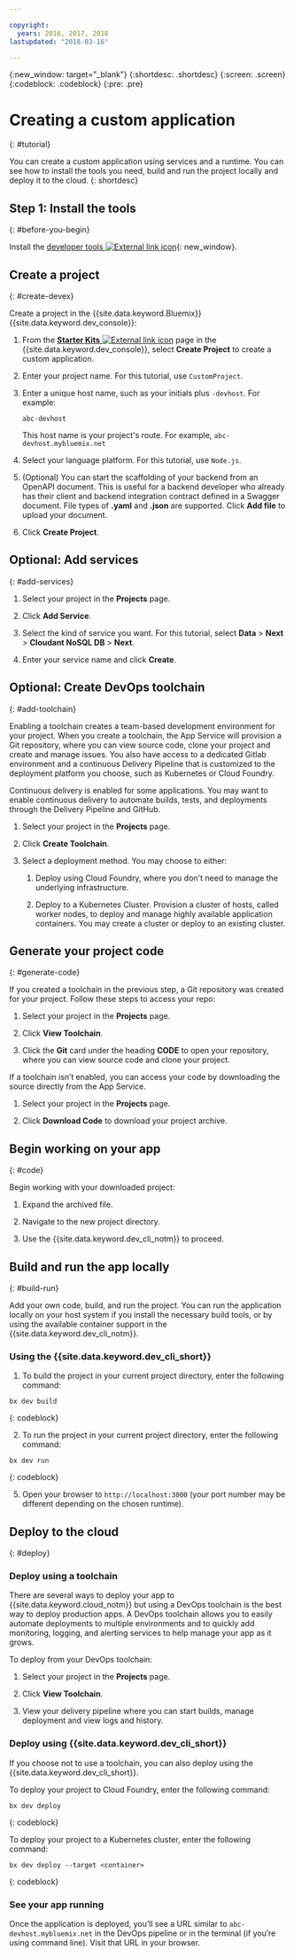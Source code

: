```yaml
---

copyright:
  years: 2016, 2017, 2018
lastupdated: "2018-03-16"

---
```


{:new_window: target="_blank"}
{:shortdesc: .shortdesc}
{:screen: .screen}
{:codeblock: .codeblock}
{:pre: .pre}

# Creating a custom application
{: #tutorial}

You can create a custom application using services and a runtime. You can see how to install the tools you need, build and run the project locally and deploy it to the cloud.
{: shortdesc}

## Step 1: Install the tools
{: #before-you-begin}

Install the [developer tools ![External link icon](../../icons/launch-glyph.svg "External link icon")](https://github.com/IBM-Bluemix/ibm-cloud-developer-tools){: new_window}.

## Create a project
{: #create-devex}

Create a project in the {{site.data.keyword.Bluemix}} {{site.data.keyword.dev_console}}:

1. From the [**Starter Kits** ![External link icon](../../icons/launch-glyph.svg "External link icon")](https://console.ng.bluemix.net/developer/appservice/starter-kits/) page in the {{site.data.keyword.dev_console}}, select **Create Project** to create a custom application.

2. Enter your project name. For this tutorial, use `CustomProject`.   

3. Enter a unique host name, such as your initials plus `-devhost`. For example:

	```
	abc-devhost
	```

	This host name is your project's route. For example, `abc-devhost.mybluemix.net`

4. Select your language platform. For this tutorial, use `Node.js`.

5. (Optional) You can start the scaffolding of your backend from an OpenAPI document. This is useful for a backend developer who already has their client and backend integration contract defined in a Swagger document. File types of **.yaml** and **.json** are supported. Click **Add file** to upload your document.

6. Click **Create Project**.

## Optional: Add services
{: #add-services}

1. Select your project in the **Projects** page.

2. Click **Add Service**.

3. Select the kind of service you want. For this tutorial, select **Data** > **Next** > **Cloudant NoSQL DB** > **Next**.

4. Enter your service name and click **Create**.

## Optional: Create DevOps toolchain
{: #add-toolchain}

Enabling a toolchain creates a team-based development environment for your project. When you create a toolchain, the App Service will provision a Git repository, where you can view source code, clone your project and create and manage issues. You also have access to a dedicated Gitlab environment and a continuous Delivery Pipeline that is customized to the deployment platform you choose, such as Kubernetes or Cloud Foundry.

Continuous delivery is enabled for some applications. You may want to enable continuous delivery to automate builds, tests, and deployments through the Delivery Pipeline and GitHub.

1. Select your project in the **Projects** page.

2. Click **Create Toolchain**.

3. Select a deployment method. You may choose to either:

	1. Deploy using Cloud Foundry, where you don't need to manage the underlying infrastructure.

	2. Deploy to a Kubernetes Cluster. Provision a cluster of hosts, called worker nodes, to deploy and manage highly available application containers. You may create a cluster or deploy to an existing cluster.

## Generate your project code
{: #generate-code}

If you created a toolchain in the previous step, a Git repository was created for your project. Follow these steps to access your repo:

1. Select your project in the **Projects** page.

2. Click **View Toolchain**.

3. Click the **Git** card under the heading **CODE** to open your repository, where you can view source code and clone your project.

If a toolchain isn’t enabled, you can access your code by downloading the source directly from the App Service.

1. Select your project in the **Projects** page.

2. Click **Download Code** to download your project archive.


## Begin working on your app
{: #code}

Begin working with your downloaded project:

1. Expand the archived file.

2. Navigate to the new project directory.

3. Use the {{site.data.keyword.dev_cli_notm}} to proceed.


## Build and run the app locally
{: #build-run}

Add your own code, build, and run the project. You can run the application locally on your host system if you install the necessary build tools, or by using the available container support in the {{site.data.keyword.dev_cli_notm}}.

### Using the {{site.data.keyword.dev_cli_short}}

1. To build the project in your current project directory, enter the following command:

  ```
  bx dev build
  ```
  {: codeblock}

2. To run the project in your current project directory, enter the following command:

  ```
  bx dev run
  ```
  {: codeblock}

5. Open your browser to `http://localhost:3000` (your port number may be different depending on the chosen runtime).


## Deploy to the cloud
{: #deploy}

### Deploy using a toolchain
There are several ways to deploy your app to {{site.data.keyword.cloud_notm}} but using a DevOps toolchain is the best way to deploy production apps.  A DevOps toolchain allows you to easily automate deployments to multiple environments and to quickly add monitoring, logging, and alerting services to help manage your app as it grows.

To deploy from your DevOps toolchain:

1. Select your project in the **Projects** page.

2. Click **View Toolchain**.

3. View your delivery pipeline where you can start builds, manage deployment and view logs and history.

### Deploy using {{site.data.keyword.dev_cli_short}}
If you choose not to use a toolchain, you can also deploy using the {{site.data.keyword.dev_cli_short}}.

To deploy your project to Cloud Foundry, enter the following command:

  ```
  bx dev deploy
  ```
  {: codeblock}

To deploy your project to a Kubernetes cluster, enter the following command:

```
bx dev deploy --target <container>
```
{: codeblock}

### See your app running
Once the application is deployed, you’ll see a URL similar to `abc-devhost.mybluemix.net` in the DevOps pipeline or in the terminal (if you’re using command line). Visit that URL in your browser.